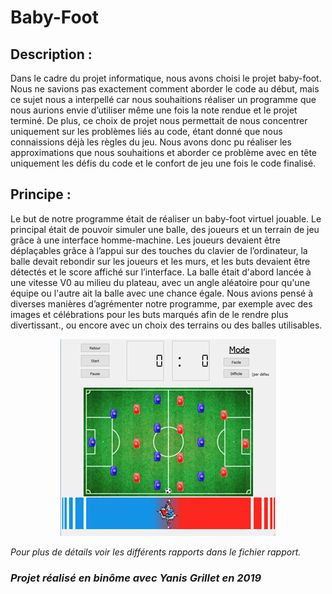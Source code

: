 # Baby-Foot

## Description :
Dans le cadre du projet informatique, nous avons choisi le projet baby-foot. Nous ne savions pas exactement comment aborder le code au début, mais ce sujet nous a interpellé car nous souhaitions réaliser un programme que nous aurions envie d’utiliser même une fois la note rendue et le projet terminé. De plus, ce choix de projet nous permettait de nous concentrer uniquement sur les problèmes liés au code, étant donné que nous connaissions déjà les règles du jeu. Nous avons donc pu réaliser les approximations que nous souhaitions et aborder ce problème avec en tête uniquement les défis du code et le confort de jeu une fois le code finalisé.


## Principe :
Le but de notre programme était de réaliser un baby-foot virtuel jouable. Le principal était de pouvoir simuler une balle, des joueurs et un terrain de jeu grâce à une interface homme-machine. Les joueurs devaient être déplaçables grâce à l’appui sur des touches du clavier de l’ordinateur, la balle devait rebondir sur les joueurs et les murs, et les buts devaient être détectés et le score affiché sur l’interface. La balle était d'abord lancée à une vitesse V0 au milieu du plateau, avec un angle aléatoire pour qu'une équipe ou l'autre ait la balle avec une chance égale.
Nous avions pensé à diverses manières d’agrémenter notre programme, par exemple avec des images et célébrations pour les buts marqués afin de le rendre plus divertissant., ou encore avec un choix des terrains ou des balles utilisables.

<p align="center">
  <img src="IHM/photo.png">
</p>

*Pour plus de détails voir les différents rapports dans le fichier rapport.*

### *Projet réalisé en binôme avec Yanis Grillet en 2019*
